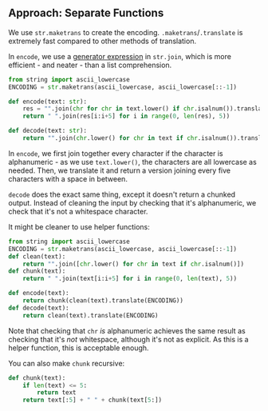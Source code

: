 ## Approach: Separate Functions
We use `str.maketrans` to create the encoding. 
`.maketrans`/`.translate` is extremely fast compared to other methods of translation.

In `encode`, we use a [generator expression][generator expression] in `str.join`, which is more efficient - and neater - than a list comprehension.
```python
from string import ascii_lowercase
ENCODING = str.maketrans(ascii_lowercase, ascii_lowercase[::-1])

def encode(text: str):
    res = "".join(chr for chr in text.lower() if chr.isalnum()).translate(ENCODING)
    return " ".join(res[i:i+5] for i in range(0, len(res), 5))

def decode(text: str):
    return "".join(chr.lower() for chr in text if chr.isalnum()).translate(ENCODING)
```
In `encode`, we first join together every character if the character is alphanumeric - as we use `text.lower()`, the characters are all lowercase as needed.
Then, we translate it and return a version joining every five characters with a space in between.

`decode` does the exact same thing, except it doesn't return a chunked output. 
Instead of cleaning the input by checking that it's alphanumeric, we check that it's not a whitespace character.

It might be cleaner to use helper functions:
```python
from string import ascii_lowercase
ENCODING = str.maketrans(ascii_lowercase, ascii_lowercase[::-1])
def clean(text):
    return "".join([chr.lower() for chr in text if chr.isalnum()])
def chunk(text):
    return " ".join(text[i:i+5] for i in range(0, len(text), 5))

def encode(text):
    return chunk(clean(text).translate(ENCODING))
def decode(text):
    return clean(text).translate(ENCODING)
```
Note that checking that `chr` _is_ alphanumeric achieves the same result as checking that it's _not_ whitespace, although it's not as explicit.
As this is a helper function, this is acceptable enough.

You can also make `chunk` recursive:
```python
def chunk(text):
    if len(text) <= 5:
        return text
    return text[:5] + " " + chunk(text[5:])
```

[generator expression]: https://www.programiz.com/python-programming/generator